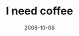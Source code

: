 ---
layout: base.njk
title : 'I need coffee' 
view_title : 'I need coffee' 
year : '2008' 
date : '2008-10-06' 
img_file : '/drawing/ineedcoffee.jpg' 
html_file : 'ineedcoffee' 
next_html : 'myfirstkiss.html' 
year_order : '446' 
permalink : "title/{{html_file}}.html"
---